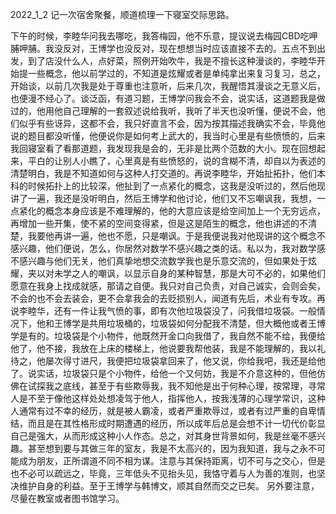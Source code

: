 2022_1_2
记一次宿舍聚餐，顺道梳理一下寝室交际思路。

​	下午的时候，李睦华问我去哪吃，我答梅园，他不乐意，提议说去梅园CBD吃呷脯呷脯。我没反对，王博学也没反对，现在想想当时应该直接不去的。
​	五点不到出发，到了店没什么人，点好菜，照例开始吹牛，我是不擅长这种漫谈的，李睦华开始提一些概念，他以前学过的，不知道是炫耀或者是单纯拿出来复习复习，总之，开始谈，以前几次我是处于尊重也注意听，后来几次，我醒悟其漫谈之无意义后，也便漫不经心了。
​	谈泛函，有道习题，王博学问我会不会，说实话，这道题我是做过的，他用他自己理解的一套叙述说给我听，我听了半天也没听懂，便说不会，他们似乎有些讶异，这都不会，我只好直言不会，因为按其描述我确实不会，毕竟他说的题目都没听懂，他便说你是如何考上武大的，我当时心里是有些愤愤的，后来我回寝室看了看那道题，我发现我是会的，无非是比两个范数的大小。现在回想起来，平白的让别人小瞧了，心里真是有些愤怒的，说的含糊不清，却自以为表述的清楚明白，我是不知道如何与这种人打交道的。
​	再说李睦华，开始扯拓扑，他们本科的时候拓扑上的比较深，他扯到了一点紧化的概念，这我是没听过的，然后他现讲了一遍，我还是没听明白，然后王博学和他讨论，他们又不忘嘲讽我，我想，一点紧化的概念本身应该是不难理解的，他的大意应该是给空间加上一个无穷远点，再增加一些开集，使不紧的空间变得紧，但是这是陌生的概念，他也讲述的不清楚，我要他再讲一遍，他也不愿，只是嘲讽。于是我便说我对他现讲的这个概念不感兴趣，他们便说，怎么，你居然对数学不感兴趣之类的话。
​	私以为，我对数学感不感兴趣与他们无关，他们真挚地想交流数学我也是乐意交流的，但如果处于炫耀，夹以对未学之人的嘲讽，以显示自身的某种智慧，那是大可不必的，如果他们愿意在我身上找成就感，那请之自便。我只对自己负责，对自己诚实，会则会矣，不会的也不会去装会，更不会拿我会的去贬损别人，闻道有先后，术业有专攻。
​	再说李睦华，还有一件让我气愤的事，即有次他垃圾袋没了，问我借垃圾袋。一般情况下，他和王博学是共用垃圾桶的，垃圾袋如何分配我不清楚，但大概他或者王博学是有的。
​	垃圾袋是个小物件，他既然开金口向我借了，我自然不能不给，我便给他了，他不接，我放在上床的楼梯上，他说要我帮他装，我是不能理解的，我以礼待之，他屡次得寸进尺，我便把垃圾袋拿回来了，他又说，你给我吧，我还是给他了。说实话，垃圾袋只是个小物件，给他一个又何妨，我是不介意这种的，但他仿佛在试探我之底线，甚至于有些欺辱我，我不知他是出于何种心理，按常理，寻常人是不至于像他这样处处想凌驾于他人，指挥他人，按我浅薄的心理学常识，这种人通常有过不幸的经历，就是被人霸凌，或者严重欺辱过，或者有过严重的自卑情结，而且是在其性格形成时期遭遇的经历，所以成年后总是会想不计一切代价彰显自己是强大，从而形成这种小人作态。
​	总之，对其身世背景如何，我是丝毫不感兴趣。甚至想到要与其做三年的室友，我是不太高兴的，因为我知道，我与之永不可能成为朋友，正所谓道不同不相为谋。注意与其保持距离，切不可与之交心，但是也不必可以疏远之，毕竟，三年低头不见抬头见，我恪守着与人为善的准则，也坚决维护自身的利益。
​	至于王博学与韩博文，顺其自然而交之已矣。
​	另外要注意，尽量在教室或者图书馆学习。